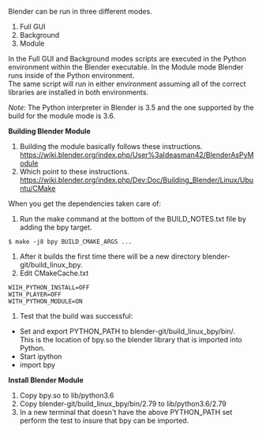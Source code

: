 Blender can be run in three different modes.
1. Full GUI
1. Background
1. Module

In the Full GUI and Background modes scripts are executed in the Python environment within the 
Blender executable.  In the Module mode Blender runs inside of the Python environment.  
The same script will run in either environment assuming all of the correct libraries 
are installed in both environments.

*Note:* The Python interpreter in Blender is 3.5 and the one supported by the build for the 
module mode is 3.6.

**Building Blender Module**
1. Building the module basically follows these instructions.  
https://wiki.blender.org/index.php/User%3aIdeasman42/BlenderAsPyModule
1. Which point to these instructions. https://wiki.blender.org/index.php/Dev:Doc/Building_Blender/Linux/Ubuntu/CMake

When you get the dependencies taken care of:
1. Run the make command at the bottom of the BUILD_NOTES.txt file by adding the bpy target.
```commandline
$ make -j8 bpy BUILD_CMAKE_ARGS ...
```
1. After it builds the first time there will be a new directory blender-git/build_linux_bpy.
1. Edit CMakeCache.txt
```commandline
WIIH_PYTHON_INSTALL=OFF
WITH_PLAYER=OFF
WITH_PYTHON_MODULE=ON
```
1. Test that the build was successful:
* Set and export PYTHON_PATH to blender-git/build_linux_bpy/bin/.  
This is the location of bpy.so the blender library that is imported into Python.
* Start ipython
* import bpy

**Install Blender Module**
1. Copy bpy.so to lib/python3.6
2. Copy blender-git/build_linux_bpy/bin/2.79 to lib/python3.6/2.79
3. In a new terminal that doesn't have the above PYTHON_PATH set perform the test to
insure that bpy can be imported.


